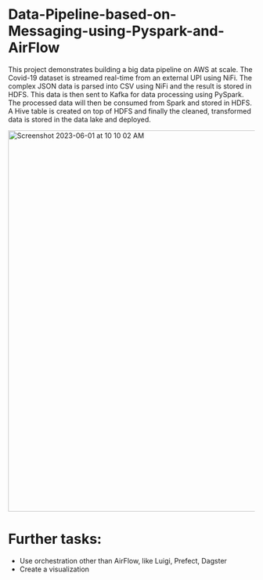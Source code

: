 # Data-Pipeline-based-on-Messaging-using-Pyspark-and-AirFlow

This project demonstrates building a big data pipeline on AWS at scale. The Covid-19 dataset is streamed real-time from an external UPI using NiFi. The complex JSON data is parsed into CSV using NiFi and the result is stored in HDFS. This data is then sent to Kafka for data processing using PySpark. The processed data will then be consumed from Spark and stored in HDFS. A Hive table is created on top of HDFS and finally the cleaned, transformed data is stored in the data lake and deployed.

<img width="778" alt="Screenshot 2023-06-01 at 10 10 02 AM" src="https://github.com/um2158/Data-Pipeline-based-on-Messaging-using-Pyspark-and-AirFlow/assets/78294167/56fa8382-97cd-4844-9d09-74940bcb5209">

# Further tasks:
- Use orchestration other than AirFlow, like Luigi, Prefect, Dagster
- Create a visualization
